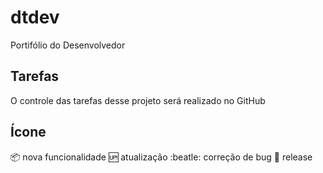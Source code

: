 # dtdev
Portifólio do Desenvolvedor

## Tarefas

O controle das tarefas desse projeto será realizado no GitHub

## Ícone

:package: nova funcionalidade
:up: atualização
:beatle: correção de bug
:checkered_flag: release